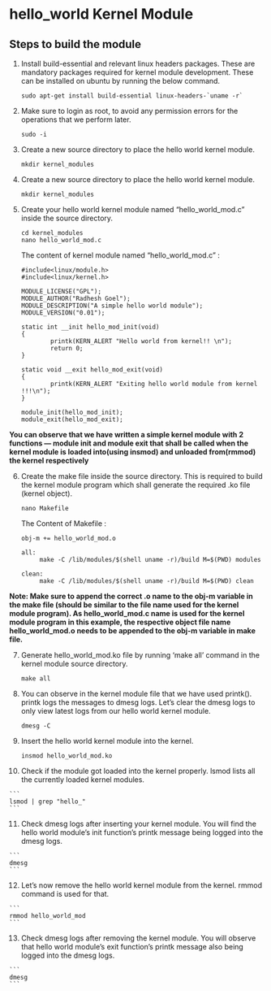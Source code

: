 # hello_world Kernel Module
## Steps to build the module

1. Install build-essential and relevant linux headers packages. These are mandatory packages required for kernel module development. These can be installed on ubuntu by running the below command.
   ```
   sudo apt-get install build-essential linux-headers-`uname -r`
   ```
   
2. Make sure to login as root, to avoid any permission errors for the operations that we perform later.
   ```
   sudo -i
   ```
   
3. Create a new source directory to place the hello world kernel module.
   ```
   mkdir kernel_modules
   ```
   
4. Create a new source directory to place the hello world kernel module.
   ```
   mkdir kernel_modules
   ```
   
5.  Create your hello world kernel module named “hello_world_mod.c” inside the source directory.
    ```
    cd kernel_modules
    nano hello_world_mod.c
    ```
    The content of kernel module named “hello_world_mod.c” :
    ```
    #include<linux/module.h>
    #include<linux/kernel.h>
       
    MODULE_LICENSE("GPL");
    MODULE_AUTHOR("Radhesh Goel");
    MODULE_DESCRIPTION("A simple hello world module");
    MODULE_VERSION("0.01");
    
    static int __init hello_mod_init(void)
    {
            printk(KERN_ALERT "Hello world from kernel!! \n");
            return 0;
    }
    
    static void __exit hello_mod_exit(void)
    {
            printk(KERN_ALERT "Exiting hello world module from kernel !!!\n");
    }
   
    module_init(hello_mod_init);
    module_exit(hello_mod_exit);
    ```
   **You can observe that we have written a simple kernel module with 2 functions — module init and module exit that shall be called when the kernel module is loaded into(using insmod) and unloaded     from(rmmod) the kernel respectively**
   
   
6.  Create the make file inside the source directory. This is required to build the kernel module program which shall generate the required .ko file (kernel object).
    
    ```
    nano Makefile
    ```
    The Content of Makefile :
    ```
    obj-m += hello_world_mod.o
    
    all:
         make -C /lib/modules/$(shell uname -r)/build M=$(PWD) modules
    
    clean:
         make -C /lib/modules/$(shell uname -r)/build M=$(PWD) clean
    ```

   **Note: Make sure to append the correct .o name to the obj-m variable in the make file (should be similar to the file name used for the kernel module program). As hello_world_mod.c name is used for the kernel module program in this example, the respective object file name hello_world_mod.o needs to be appended to the obj-m variable in make file.**

7.  Generate hello_world_mod.ko file by running ‘make all’ command in the kernel module source directory.
    
    ```
    make all
    ```
    

8.  You can observe in the kernel module file that we have used printk(). printk logs the messages to dmesg logs. Let’s clear the dmesg logs to only view latest logs from our hello world kernel module.
    
    ```
    dmesg -C
    ```

9.  Insert the hello world kernel module into the kernel.
    
    ```
    insmod hello_world_mod.ko
    ```

10.  Check if the module got loaded into the kernel properly. lsmod lists all the currently loaded kernel modules.
    
    ```
    lsmod | grep "hello_"
    ```

11.  Check dmesg logs after inserting your kernel module. You will find the hello world module’s init function’s printk message being logged into the dmesg logs.
    
    ```
    dmesg
    ```

12.  Let’s now remove the hello world kernel module from the kernel. rmmod command is used for that.
    
    ```
    rmmod hello_world_mod
    ```

13.  Check dmesg logs after removing the kernel module. You will observe that hello world module’s exit function’s printk message also being logged into the dmesg logs.
    
    ```
    dmesg
    ```
